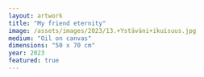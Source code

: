 ```yaml
---
layout: artwork
title: "My friend eternity"
image: /assets/images/2023/13.+Ystäväni+ikuisuus.jpg
medium: "Oil on canvas"
dimensions: "50 x 70 cm"
year: 2023
featured: true
---
```


